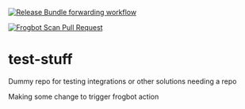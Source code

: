 [![Release Bundle forwarding workflow](https://github.com/chriswhateley/test-stuff/actions/workflows/release-bundle-forwarder.yml/badge.svg)](https://github.com/chriswhateley/test-stuff/actions/workflows/release-bundle-forwarder.yml)

[![Frogbot Scan Pull Request](https://github.com/chriswhateley/test-stuff/actions/workflows/frogbot-1-scan-pr.yml/badge.svg)](https://github.com/chriswhateley/test-stuff/actions/workflows/frogbot-1-scan-pr.yml)

# test-stuff
Dummy repo for testing integrations or other solutions needing a repo

Making some change to trigger frogbot action
